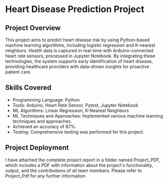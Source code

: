 # Heart Disease Prediction Project

## Project Overview
This project aims to predict heart disease risk by using Python-based machine learning algorithms, including logistic regression and K-nearest neighbors. Health data is captured in real-time with Arduino-connected heart rate sensors, processed in Jupyter Notebook. By integrating these technologies, the system supports early identification of heart disease, providing healthcare providers with data-driven insights for proactive patient care.

## Skills Covered

- Programming Language: Python
- Tools: Arduino, Heart Rate Sensor, Pytest, Jupyter Notebook
- ML Algorithms: Linear Regression, K-Nearest Neighbors
- ML Techniques and Approaches: Implemented various machine learning techniques and approaches.
- Achieved an accuracy of 87%.
- Testing: Comprehensive testing was performed for this project.

## Project Deployment

I have attached the complete project report in a folder named Project_PDF, which includes a PDF with information about the project's functionality, output, and the contributions of all team members. Please refer to Project_Pdf for any further information.

